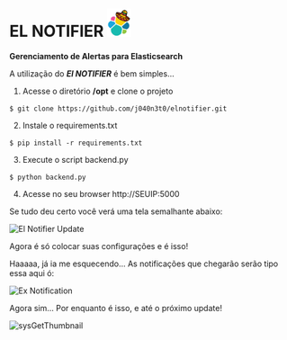 # EL NOTIFIER <img src="static/elnotifier.jpeg" widht="50px" height="50px">

**Gerenciamento de Alertas para Elasticsearch**

A utilização do **_El NOTIFIER_** é bem simples...

1. Acesse o diretório **/opt** e clone o projeto 
```
$ git clone https://github.com/j040n3t0/elnotifier.git
```
2. Instale o requirements.txt
```
$ pip install -r requirements.txt
```
3. Execute o script backend.py
```
$ python backend.py
```
4. Acesse no seu browser http://SEUIP:5000

Se tudo deu certo você verá uma tela semalhante abaixo:

![El Notifier Update](https://user-images.githubusercontent.com/25181262/89039169-f7017d80-d317-11ea-9faf-699016868b65.png)

Agora é só colocar suas configurações e é isso!

Haaaaa, já ia me esquecendo... As notificações que chegarão serão tipo essa aqui ó:

![Ex Notification](https://user-images.githubusercontent.com/25181262/89427757-fef36000-d711-11ea-923f-410b01f59796.png)

Agora sim... Por enquanto é isso, e até o próximo update!

![sysGetThumbnail](https://user-images.githubusercontent.com/25181262/87336927-0069a800-c519-11ea-9452-ce55e32b5739.jpg)
